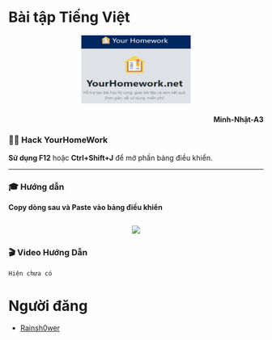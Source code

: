 # Bài tập Tiếng Việt

<p align="center">
     <img width="216" height="135" src="resources/yourhomework.png"/>
</p>

#### <p align="right"> Minh-Nhật-A3

### 👨‍💻 Hack YourHomeWork

**Sử dụng F12** hoặc **Ctrl+Shift+J** để mở phần bảng điều khiển.

----

### 🎓 Hướng dẫn

**Copy dòng sau và Paste vào bảng điều khiển**

``` Đang trong quá trình coding
```

<p align="center">
     <img src="resources/k6.png"/>
</p>

### 🎬 Video Hướng Dẫn
``` Hiện chưa có ```

# Người đăng
- [Rainsh0wer](https://github.com/Rainsh0wer)


